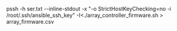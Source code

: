 
pssh -h ser.txt --inline-stdout -x "-o StrictHostKeyChecking=no -i /root/.ssh/ansible_ssh_key" -I<./array_controller_firmware.sh > array_firmware.csv

